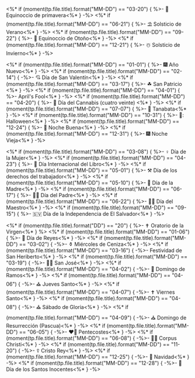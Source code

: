 <%* if (moment(tp.file.title).format("MM-DD") == "03-20") { %>- 🌸 Equinoccio de primavera<%* } -%>
<%* if (moment(tp.file.title).format("MM-DD") == "06-21") { %>- ⛱ Solsticio de Verano<%* } -%>
<%* if (moment(tp.file.title).format("MM-DD") == "09-22") { %>- 🍁 Equinoccio de Otoño<%* } -%>
<%* if (moment(tp.file.title).format("MM-DD") == "12-21") { %>- ☃️ Solsticio de Invierno<%* } -%>

<%* if (moment(tp.file.title).format("MM-DD") == "01-01") { %>- 🎆 Año Nuevo<%* } -%>
<%* if (moment(tp.file.title).format("MM-DD") == "02-14") { -%>- 💘 Día de San Valentín<%* } -%>
<%* if (moment(tp.file.title).format("MM-DD") == "03-17") { %>- ☘ San Patricio <%* } -%>
<%* if (moment(tp.file.title).format("MM-DD") == "04-01") { %>-  April's Fool<%* } -%>
<%* if (moment(tp.file.title).format("MM-DD") == "04-20") { %>- 🌿 Día del Cannabis (cuatro veinte) <%* } -%>
<%* if (moment(tp.file.title).format("MM-DD") == "07-07") { %>- 🎋 Tanabata<%* } -%>
<%* if (moment(tp.file.title).format("MM-DD") == "10-31") { %>- 🎃: Halloween<%* } -%>
<%* if (moment(tp.file.title).format("MM-DD") == "12-24") { %>- 🎄 Noche Buena<%* } -%>
<%* if (moment(tp.file.title).format("MM-DD") == "12-31") { %>- 🎆 Noche Vieja<%* } -%>

<%* if (moment(tp.file.title).format("MM-DD") == "03-08") { %>- ♀️ Día de la Mujer<%* } -%>
<%* if (moment(tp.file.title).format("MM-DD") == "04-23") { %>- 📙 Día Internacional del Libro<%* } -%>
<%* if (moment(tp.file.title).format("MM-DD") == "05-01") { %>- ⚒ Día de los derechos del trabajador<%* } -%>
<%* if (moment(tp.file.title).format("MM-DD") == "05-10") { %>- 🤱 Día de la Madre<%* } -%>
<%* if (moment(tp.file.title).format("MM-DD") == "06-17") { %>- 👨‍👦 Día del Padre<%* } -%>
<%* if (moment(tp.file.title).format("MM-DD") == "06-22") { %>- 👨‍🏫 Día del Maestro<%* } -%>
<%* if (moment(tp.file.title).format("MM-DD") == "09-15") { %>- 🇸🇻 Día de la Independencia de El Salvador<%* } -%>

<%* if (moment(tp.file.title).format("DD") == "20") { %>- ✝ Oratorio de la Virgen<%* } %>
<%* if (moment(tp.file.title).format("MM-DD") == "01-06") { %>- 🌠 Día de Reyes<%* } -%>
<%* if (moment(tp.file.title).format("MM-DD") == "03-02") { -%>- ⚱ Miércoles de Ceniza<%* } -%>
<%* if (moment(tp.file.title).format("MM-DD") == "03-16") { -%>- Festividad de San Heriberto<%* } -%>
<%* if (moment(tp.file.title).format("MM-DD") == "03-19") { -%>- 👨‍👦 San José<%* } -%>
<%* if (moment(tp.file.title).format("MM-DD") == "04-02") { -%>- 💐 Domingo de Ramos<%* } -%>
<%* if (moment(tp.file.title).format("MM-DD") == "04-06") { -%>- ⛪ Jueves Santo<%* } -%>
<%* if (moment(tp.file.title).format("MM-DD") == "04-07") { -%>- ✝ Viernes Santo<%* } -%>
<%* if (moment(tp.file.title).format("MM-DD") == "04-08") { -%>- ⛪ Sábado de Gloria<%* } -%>
<%* if (moment(tp.file.title).format("MM-DD") == "04-09") { -%>- ⛪ Domingo de Resurrección (Pascua)<%* } -%>
<%* if (moment(tp.file.title).format("MM-DD") == "06-05") { -%>- ❤️‍🔥 Pentecostes<%* } -%>
<%* if (moment(tp.file.title).format("MM-DD") == "06-08") { -%>- 🍷🍞 Corpus Christi<%* } -%>
<%* if (moment(tp.file.title).format("MM-DD") == "11-20") { -%>- ☦️ Cristo Rey<%* } -%>
<%* if (moment(tp.file.title).format("MM-DD") == "12-25") { -%>- 🎄 Navidad<%* } -%>
<%* if (moment(tp.file.title).format("MM-DD") == "12-28") { -%>- 👶 Día de los Santos Inocentes<%* } -%>



